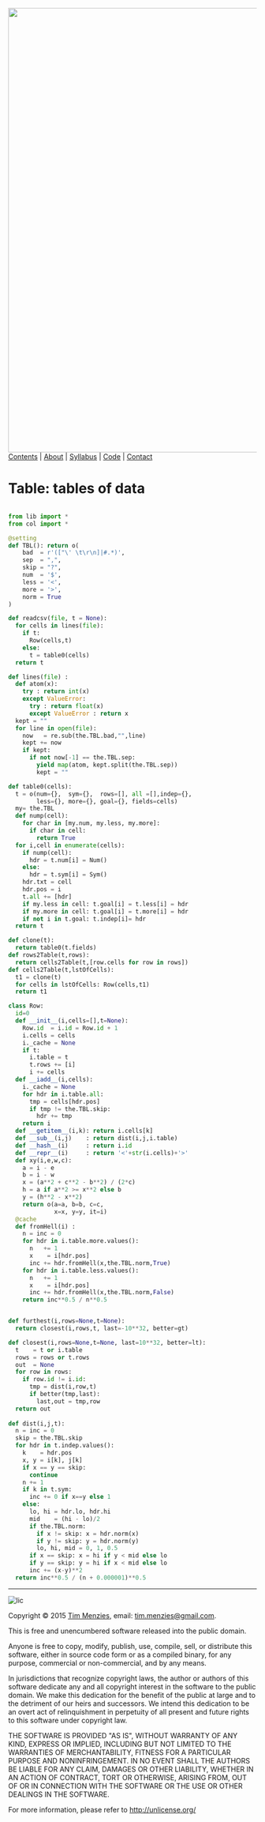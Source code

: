 [<img width=900 src="https://raw.githubusercontent.com/txt/mase/master/img/banner1.png">](https://github.com/txt/mase/blob/master/README.md)
[Contents](https://github.com/txt/mase/blob/master/TOC.md) | [About](https://github.com/txt/mase/blob/master/ABOUT.md) | [Syllabus](https://github.com/txt/mase/blob/master/SYLLABUS.md) | [Code](https://github.com/txt/mase/tree/master/src) | [Contact](http://menzies.us)</em>



# Table: tables of data

````python

from lib import *
from col import *

@setting
def TBL(): return o(
    bad  = r'(["\' \t\r\n]|#.*)',
    sep  = ",",
    skip = "?",
    num  = '$',
    less = '<',
    more = '>',
    norm = True
)

def readcsv(file, t = None): 
  for cells in lines(file):
    if t:
      Row(cells,t)
    else:
      t = table0(cells)
  return t

def lines(file) :
  def atom(x):
    try : return int(x)
    except ValueError:
      try : return float(x)
      except ValueError : return x
  kept = ""
  for line in open(file):
    now   = re.sub(the.TBL.bad,"",line)
    kept += now
    if kept:
      if not now[-1] == the.TBL.sep:
        yield map(atom, kept.split(the.TBL.sep))
        kept = ""

def table0(cells):
  t = o(num={},  sym={},  rows=[], all =[],indep={},
        less={}, more={}, goal={}, fields=cells)
  my= the.TBL
  def nump(cell):
    for char in [my.num, my.less, my.more]:
      if char in cell:
        return True
  for i,cell in enumerate(cells):
    if nump(cell):
      hdr = t.num[i] = Num()  
    else:
      hdr = t.sym[i] = Sym()
    hdr.txt = cell
    hdr.pos = i
    t.all += [hdr]
    if my.less in cell: t.goal[i] = t.less[i] = hdr
    if my.more in cell: t.goal[i] = t.more[i] = hdr
    if not i in t.goal: t.indep[i]= hdr
  return t

def clone(t):
  return table0(t.fields)
def rows2Table(t,rows):
  return cells2Table(t,[row.cells for row in rows])
def cells2Table(t,lstOfCells):
  t1 = clone(t)
  for cells in lstOfCells: Row(cells,t1)
  return t1

class Row:
  id=0
  def __init__(i,cells=[],t=None):
    Row.id  = i.id = Row.id + 1
    i.cells = cells
    i._cache = None
    if t:
      i.table = t
      t.rows += [i]
      i += cells
  def __iadd__(i,cells):
    i._cache = None
    for hdr in i.table.all:
      tmp = cells[hdr.pos]
      if tmp != the.TBL.skip:
        hdr += tmp
    return i
  def __getitem__(i,k): return i.cells[k]
  def __sub__(i,j)    : return dist(i,j,i.table)
  def __hash__(i)     : return i.id
  def __repr__(i)     : return '<'+str(i.cells)+'>'
  def xy(i,e,w,c):
    a = i - e
    b = i - w
    x = (a**2 + c**2 - b**2) / (2*c)
    h = a if a**2 >= x**2 else b
    y = (h**2 - x**2)
    return o(a=a, b=b, c=c,
             x=x, y=y, it=i)
  @cache
  def fromHell(i) :
    n = inc = 0
    for hdr in i.table.more.values():
      n   += 1
      x    = i[hdr.pos]
      inc += hdr.fromHell(x,the.TBL.norm,True)
    for hdr in i.table.less.values():
      n   += 1
      x    = i[hdr.pos]
      inc += hdr.fromHell(x,the.TBL.norm,False)
    return inc**0.5 / n**0.5


def furthest(i,rows=None,t=None):
  return closest(i,rows,t, last=-10**32, better=gt)

def closest(i,rows=None,t=None, last=10**32, better=lt):
  t    = t or i.table
  rows = rows or t.rows
  out  = None
  for row in rows:
    if row.id != i.id:
      tmp = dist(i,row,t)
      if better(tmp,last):
        last,out = tmp,row
  return out
  
def dist(i,j,t):
  n = inc = 0
  skip = the.TBL.skip
  for hdr in t.indep.values():
    k    = hdr.pos
    x, y = i[k], j[k]
    if x == y == skip:
      continue
    n += 1
    if k in t.sym:
      inc += 0 if x==y else 1
    else:
      lo, hi = hdr.lo, hdr.hi
      mid    = (hi - lo)/2
      if the.TBL.norm:
        if x != skip: x = hdr.norm(x)
        if y != skip: y = hdr.norm(y)
        lo, hi, mid = 0, 1, 0.5
      if x == skip: x = hi if y < mid else lo
      if y == skip: y = hi if x < mid else lo
      inc += (x-y)**2
  return inc**0.5 / (n + 0.000001)**0.5
````

__________


![lic](https://raw.githubusercontent.com/txt/mase/master/img/license.png)

Copyright © 2015 [Tim Menzies](http://menzies.us), email: <tim.menzies@gmail.com>.

This is free and unencumbered software released into the public domain.

Anyone is free to copy, modify, publish, use, compile, sell, or
distribute this software, either in source code form or as a compiled
binary, for any purpose, commercial or non-commercial, and by any
means.

In jurisdictions that recognize copyright laws, the author or authors
of this software dedicate any and all copyright interest in the
software to the public domain. We make this dedication for the benefit
of the public at large and to the detriment of our heirs and
successors. We intend this dedication to be an overt act of
relinquishment in perpetuity of all present and future rights to this
software under copyright law.

THE SOFTWARE IS PROVIDED "AS IS", WITHOUT WARRANTY OF ANY KIND,
EXPRESS OR IMPLIED, INCLUDING BUT NOT LIMITED TO THE WARRANTIES OF
MERCHANTABILITY, FITNESS FOR A PARTICULAR PURPOSE AND NONINFRINGEMENT.
IN NO EVENT SHALL THE AUTHORS BE LIABLE FOR ANY CLAIM, DAMAGES OR
OTHER LIABILITY, WHETHER IN AN ACTION OF CONTRACT, TORT OR OTHERWISE,
ARISING FROM, OUT OF OR IN CONNECTION WITH THE SOFTWARE OR THE USE OR
OTHER DEALINGS IN THE SOFTWARE.

For more information, please refer to <http://unlicense.org/>

